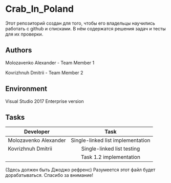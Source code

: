 # Crab_In_Poland	
Этот репозиторий создан для того, чтобы его владельцы научились работать с github и списками. В нём содержатся решения задач и тесты для их проверки.

## Authors

Molozavenko Alexander - Team Member 1

Kovrizhnuh Dmitrii - Team Member 2

## Environment

Visual Studio 2017 Enterprise version

## Tasks

| Developer             | Task                                |
| --------------------- |:-----------------------------------:|
| Molozavenko Alexander | Single-linked list implementation   |
| Kovrizhnuh Dmitrii    | Single-linked list testing          |
|                       | Task 1.2 implementation             |


(Здесь должен быть Джоджо рефренс)
Разумеется этот файл будет дорабатываться. Спасибо за внимание!
